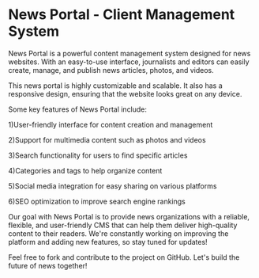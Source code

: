 # News Portal - Client Management System

News Portal is a powerful content management system designed for news websites. With an easy-to-use interface, journalists and editors can easily create, manage, and publish news articles, photos, and videos.

This news portal is highly customizable and scalable. It also has a responsive design, ensuring that the website looks great on any device.

Some key features of News Portal include:

1)User-friendly interface for content creation and management

2)Support for multimedia content such as photos and videos

3)Search functionality for users to find specific articles

4)Categories and tags to help organize content

5)Social media integration for easy sharing on various platforms

6)SEO optimization to improve search engine rankings

Our goal with News Portal is to provide news organizations with a reliable, flexible, and user-friendly CMS that can help them deliver high-quality content to their readers. We're constantly working on improving the platform and adding new features, so stay tuned for updates!

Feel free to fork and contribute to the project on GitHub. Let's build the future of news together!
